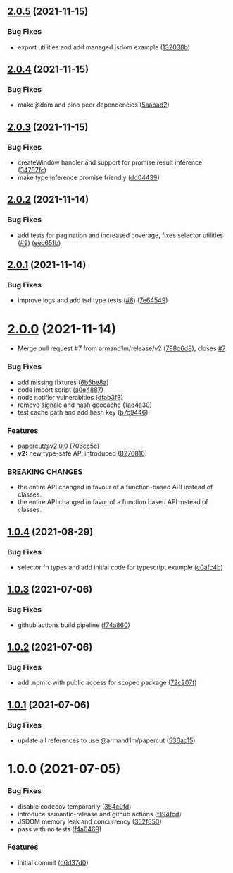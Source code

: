 ## [2.0.5](https://github.com/armand1m/papercut/compare/v2.0.4...v2.0.5) (2021-11-15)


### Bug Fixes

* export utilities and add managed jsdom example ([132038b](https://github.com/armand1m/papercut/commit/132038bd46bf6386b168967925f0cadf8a906241))

## [2.0.4](https://github.com/armand1m/papercut/compare/v2.0.3...v2.0.4) (2021-11-15)


### Bug Fixes

* make jsdom and pino peer dependencies ([5aabad2](https://github.com/armand1m/papercut/commit/5aabad246c45127f9a3f5b23f18e1aa407410704))

## [2.0.3](https://github.com/armand1m/papercut/compare/v2.0.2...v2.0.3) (2021-11-15)


### Bug Fixes

* createWindow handler and support for promise result inference ([34787fc](https://github.com/armand1m/papercut/commit/34787fc5f65fca3bfd5925f90b4221a06b57a42c))
* make type inference promise friendly ([dd04439](https://github.com/armand1m/papercut/commit/dd04439702feed9b3ea61b7b8d221947437ed775))

## [2.0.2](https://github.com/armand1m/papercut/compare/v2.0.1...v2.0.2) (2021-11-14)


### Bug Fixes

* add tests for pagination and increased coverage, fixes selector utilities ([#9](https://github.com/armand1m/papercut/issues/9)) ([eec651b](https://github.com/armand1m/papercut/commit/eec651bff2f018192d85030da86c017219ca85ab))

## [2.0.1](https://github.com/armand1m/papercut/compare/v2.0.0...v2.0.1) (2021-11-14)


### Bug Fixes

* improve logs and add tsd type tests ([#8](https://github.com/armand1m/papercut/issues/8)) ([7e64549](https://github.com/armand1m/papercut/commit/7e64549698ef07a5fd7e0c81723b12425107df47))

# [2.0.0](https://github.com/armand1m/papercut/compare/v1.0.4...v2.0.0) (2021-11-14)


* Merge pull request #7 from armand1m/release/v2 ([798d6d8](https://github.com/armand1m/papercut/commit/798d6d82424c7f2f6ccd3eee5c34004b394a1042)), closes [#7](https://github.com/armand1m/papercut/issues/7)


### Bug Fixes

* add missing fixtures ([6b5be8a](https://github.com/armand1m/papercut/commit/6b5be8ad78140ca1e8811b5a3fc95ac7a1686506))
* code import script ([a0e4887](https://github.com/armand1m/papercut/commit/a0e4887cdc7beaf02416b24d7d871c7c7ea2401d))
* node notifier vulnerabities ([dfab3f3](https://github.com/armand1m/papercut/commit/dfab3f34f9c127f97d9f6db874b43f4654fe5fb8))
* remove signale and hash geocache ([1ad4a30](https://github.com/armand1m/papercut/commit/1ad4a30bea2fa175e9b6d8063e05bd6e802ee017))
* test cache path and add hash key ([b7c9446](https://github.com/armand1m/papercut/commit/b7c9446aae1464983288ec5df9f29594ca4f4d59))


### Features

* papercut@v2.0.0 ([706cc5c](https://github.com/armand1m/papercut/commit/706cc5c212964e0606ebda66c1d1e2f595e46056))
* **v2:** new type-safe API introduced ([8276816](https://github.com/armand1m/papercut/commit/827681680736d83918566a9f5c4c7972781117ed))


### BREAKING CHANGES

* the entire API changed in favour of a function-based API
instead of classes.
* the entire API changed in favor of a function based API
instead of classes.

## [1.0.4](https://github.com/armand1m/papercut/compare/v1.0.3...v1.0.4) (2021-08-29)


### Bug Fixes

* selector fn types and add initial code for typescript example ([c0afc4b](https://github.com/armand1m/papercut/commit/c0afc4b56553e8a72abaaf4076f6d32ebadb76c8))

## [1.0.3](https://github.com/armand1m/papercut/compare/v1.0.2...v1.0.3) (2021-07-06)


### Bug Fixes

* github actions build pipeline ([f74a860](https://github.com/armand1m/papercut/commit/f74a86093d34d6837e0450752e39a6e47902eb48))

## [1.0.2](https://github.com/armand1m/papercut/compare/v1.0.1...v1.0.2) (2021-07-06)


### Bug Fixes

* add .npmrc with public access for scoped package ([72c207f](https://github.com/armand1m/papercut/commit/72c207f972e5bd3872a394f12283689e944588cd))

## [1.0.1](https://github.com/armand1m/papercut/compare/v1.0.0...v1.0.1) (2021-07-06)


### Bug Fixes

* update all references to use @armand1m/papercut ([536ac15](https://github.com/armand1m/papercut/commit/536ac15105d120fec083fb72c2fc4a99a7596893))

# 1.0.0 (2021-07-05)


### Bug Fixes

* disable codecov temporarily ([354c9fd](https://github.com/armand1m/papercut/commit/354c9fdc843211aa1e9c6db399dd3d5e1e910404))
* introduce semantic-release and github actions ([f194fcd](https://github.com/armand1m/papercut/commit/f194fcd9259f68cc05c561418578291310a40eef))
* JSDOM memory leak and concurrency ([352f650](https://github.com/armand1m/papercut/commit/352f650b1d78515f2437eb475d3cef4ae8ec9127))
* pass with no tests ([f4a0469](https://github.com/armand1m/papercut/commit/f4a04699680c9af2c560147154d99594f98760b2))


### Features

* initial commit ([d6d37d0](https://github.com/armand1m/papercut/commit/d6d37d039907d641c69d03bc76848ba6cd857039))
